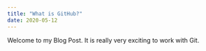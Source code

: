 ```yaml
---
title: "What is GitHub?"
date: 2020-05-12
---
```


Welcome to my Blog Post.
It is really very exciting to work with Git.
